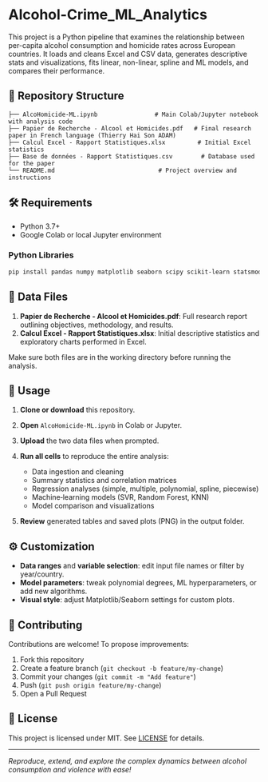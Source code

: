 # Alcohol-Crime_ML_Analytics
This project is a Python pipeline that examines the relationship between per-capita alcohol consumption and homicide rates across European countries. It loads and cleans Excel and CSV data, generates descriptive stats and visualizations, fits linear, non-linear, spline and ML models, and compares their performance.


## 📁 Repository Structure

```text
├── AlcoHomicide-ML.ipynb                # Main Colab/Jupyter notebook with analysis code
├── Papier de Recherche - Alcool et Homicides.pdf   # Final research paper in French language (Thierry Hai Son ADAM)
├── Calcul Excel - Rapport Statistiques.xlsx         # Initial Excel statistics
├── Base de données - Rapport Statistiques.csv        # Database used for the paper
└── README.md                             # Project overview and instructions
```

## 🛠️ Requirements

* Python 3.7+
* Google Colab or local Jupyter environment

### Python Libraries

```bash
pip install pandas numpy matplotlib seaborn scipy scikit-learn statsmodels python-dateutil
```

## 📂 Data Files

1. **Papier de Recherche - Alcool et Homicides.pdf**: Full research report outlining objectives, methodology, and results.
2. **Calcul Excel - Rapport Statistiques.xlsx**: Initial descriptive statistics and exploratory charts performed in Excel.

Make sure both files are in the working directory before running the analysis.

## 🚀 Usage

1. **Clone or download** this repository.
2. **Open** `AlcoHomicide-ML.ipynb` in Colab or Jupyter.
3. **Upload** the two data files when prompted.
4. **Run all cells** to reproduce the entire analysis:

   * Data ingestion and cleaning
   * Summary statistics and correlation matrices
   * Regression analyses (simple, multiple, polynomial, spline, piecewise)
   * Machine‑learning models (SVR, Random Forest, KNN)
   * Model comparison and visualizations
5. **Review** generated tables and saved plots (PNG) in the output folder.

## ⚙️ Customization

* **Data ranges** and **variable selection**: edit input file names or filter by year/country.
* **Model parameters**: tweak polynomial degrees, ML hyperparameters, or add new algorithms.
* **Visual style**: adjust Matplotlib/Seaborn settings for custom plots.

## 🤝 Contributing

Contributions are welcome! To propose improvements:

1. Fork this repository
2. Create a feature branch (`git checkout -b feature/my-change`)
3. Commit your changes (`git commit -m "Add feature"`)
4. Push (`git push origin feature/my-change`)
5. Open a Pull Request

## 📄 License

This project is licensed under MIT. See [LICENSE](LICENSE) for details.

---

*Reproduce, extend, and explore the complex dynamics between alcohol consumption and violence with ease!*

